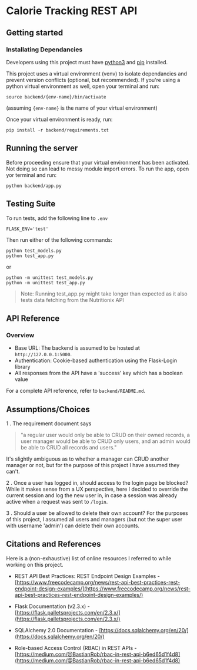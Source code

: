 # Calorie Tracking REST API

## Getting started

### Installating Dependancies
Developers using this project must have [python3](https://www.python.org/downloads/) and [pip](https://pip.pypa.io/en/stable/installation/) installed.

This project uses a virtual environment (venv) to isolate dependancies and prevent version conflicts (optional, but recommended). If you're using a python virtual environment as well, open your terminal and run:

```
source backend/{env-name}/bin/activate
```
(assuming `{env-name}` is the name of your virtual environment)

Once your virtual environment is ready, run:

```
pip install -r backend/requirements.txt
```

## Running the server

Before proceeding ensure that your virtual environment has been activated. Not doing so can lead to messy module import errors. To run the app, open yor terminal and run:

```
python backend/app.py
```

## Testing Suite

To run tests, add the following line to `.env`

```
FLASK_ENV='test'
```

Then run either of the following commands:

```
python test_models.py
python test_app.py
```

or

```
python -m unittest test_models.py
python -m unittest test_app.py
```

> Note: Running test_app.py might take longer than expected as it also tests data fetching from the Nutritionix API

## API Reference

### Overview
* Base URL: The backend is assumed to be hosted at `http://127.0.0.1:5000`.
* Authentication: Cookie-based authentication using the Flask-Login library
* All responses from the API have a 'success' key which has a boolean value

For a complete API reference, refer to `backend/README.md`.

## Assumptions/Choices
1 . The requirement document says

> "a regular user would only be able to CRUD on their owned records, a user manager would be able to CRUD only users, and an admin would be able to CRUD all records and users."

It's slightly ambiguous as to whether a manager can CRUD another manager or not, but for the purpose of this project I have assumed they can't.

2 . Once a user has logged in, should access to the login page be blocked? While it makes sense from a UX perspective, here I decided to override the current session and log the new user in, in case a session was already active when a request was sent to `/login`.

3 . Should a user be allowed to delete their own account? For the purposes of this project, I assumed all users and managers (but not the super user with username 'admin') can delete their own accounts.

## Citations and References
Here is a (non-exhaustive) list of online resources I referred to while working on this project.

- REST API Best Practices: REST Endpoint Design Examples - [https://www.freecodecamp.org/news/rest-api-best-practices-rest-endpoint-design-examples/](https://www.freecodecamp.org/news/rest-api-best-practices-rest-endpoint-design-examples/)

- Flask Documentation (v2.3.x) - [https://flask.palletsprojects.com/en/2.3.x/](https://flask.palletsprojects.com/en/2.3.x/)
- SQLAlchemy 2.0 Documentation - [https://docs.sqlalchemy.org/en/20/](https://docs.sqlalchemy.org/en/20/)
- Role-based Access Control (RBAC) in REST APIs - [https://medium.com/@BastianRob/rbac-in-rest-api-b6ed65d1f4d8](https://medium.com/@BastianRob/rbac-in-rest-api-b6ed65d1f4d8)
